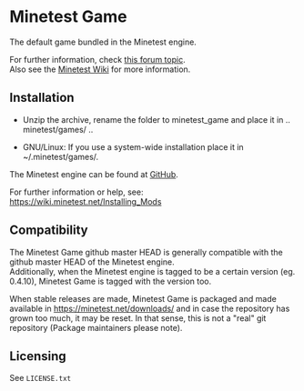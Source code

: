 # Minetest Game

The default game bundled in the Minetest engine.  

For further information, check [this forum topic](https://forum.minetest.net/viewtopic.php?f=15&t=9724).   
Also see the [Minetest Wiki](https://wiki.minetest.net/Subgames/Minetest_Game) for more information.

## Installation

- Unzip the archive, rename the folder to minetest_game and
place it in .. minetest/games/ ..

- GNU/Linux: If you use a system-wide installation place
    it in ~/.minetest/games/.

The Minetest engine can be found at
	[GitHub](https://github.com/minetest/minetest).

For further information or help, see:  
https://wiki.minetest.net/Installing_Mods

## Compatibility

The Minetest Game github master HEAD is generally compatible with the github
master HEAD of the Minetest engine.  
Additionally, when the Minetest engine is tagged to be a certain version (eg.
0.4.10), Minetest Game is tagged with the version too.

When stable releases are made, Minetest Game is packaged and made available in
	https://minetest.net/downloads/
and in case the repository has grown too much, it may be reset. In that sense,
this is not a "real" git repository (Package maintainers please note).

## Licensing

See `LICENSE.txt`
